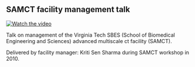 ﻿## SAMCT facility management talk

[![Watch the video](https://github.com/ksens/ksens.github.io/blob/master/img/WhatsApp%20Image%202023-03-29%20at%2012.11.34%20AM.jpeg?raw=true)](https://vimeo.com/33084194?embedded=true&source=vimeo_logo&owner=7801532)

Talk on management of the Virginia Tech SBES (School of Biomedical Engineering and Sciences) advanced multiscale ct facility (SAMCT).

Delivered by facility manager: Kriti Sen Sharma during SAMCT workshop in 2010.
